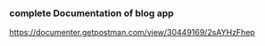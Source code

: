 ### complete Documentation of blog app ###

https://documenter.getpostman.com/view/30449169/2sAYHzFhep
